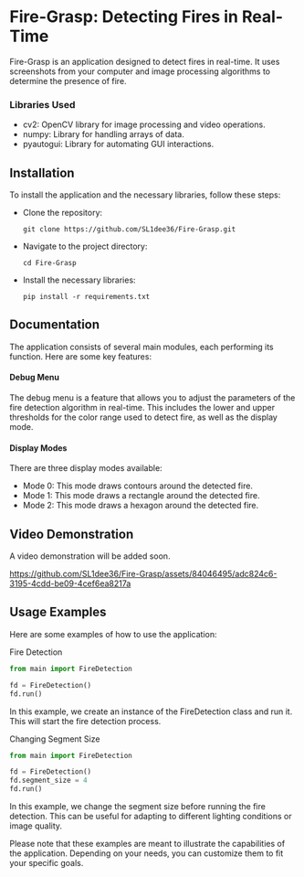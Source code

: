 # Fire-Grasp: Detecting Fires in Real-Time

Fire-Grasp is an application designed to detect fires in real-time. It uses screenshots from your computer and image processing algorithms to determine the presence of fire.

### Libraries Used
* cv2: OpenCV library for image processing and video operations.
* numpy: Library for handling arrays of data.
* pyautogui: Library for automating GUI interactions.

## Installation
To install the application and the necessary libraries, follow these steps:

* Clone the repository:
  ```
  git clone https://github.com/SL1dee36/Fire-Grasp.git
  ```

* Navigate to the project directory:
  ```
  cd Fire-Grasp
  ```
  
* Install the necessary libraries:
  ```
  pip install -r requirements.txt
  ```

## Documentation
The application consists of several main modules, each performing its function. Here are some key features:

#### Debug Menu
The debug menu is a feature that allows you to adjust the parameters of the fire detection algorithm in real-time. This includes the lower and upper thresholds for the color range used to detect fire, as well as the display mode.

#### Display Modes
There are three display modes available:

  * Mode 0: This mode draws contours around the detected fire.
  * Mode 1: This mode draws a rectangle around the detected fire.
  * Mode 2: This mode draws a hexagon around the detected fire.

## Video Demonstration
A video demonstration will be added soon.

https://github.com/SL1dee36/Fire-Grasp/assets/84046495/adc824c6-3195-4cdd-be09-4cef6ea8217a




## Usage Examples
Here are some examples of how to use the application:

Fire Detection
```Python
from main import FireDetection

fd = FireDetection()
fd.run()
```
In this example, we create an instance of the FireDetection class and run it. This will start the fire detection process.


Changing Segment Size
```Python
from main import FireDetection

fd = FireDetection()
fd.segment_size = 4
fd.run()
```
In this example, we change the segment size before running the fire detection. This can be useful for adapting to different lighting conditions or image quality.


Please note that these examples are meant to illustrate the capabilities of the application. Depending on your needs, you can customize them to fit your specific goals.
